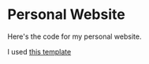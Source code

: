 # Personal Website
Here's the code for my personal website.

I used [this template](http://startbootstrap.com/template-overviews/agency/)
